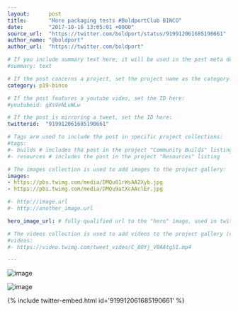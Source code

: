 ```yaml
---
layout:      post
title:       "More packaging tests #BoldportClub BINCO"
date:        "2017-10-16 13:05:01 +0000"
source_url:  "https://twitter.com/boldport/status/919912061685190661"
author_name: "@boldport"
author_url:  "https://twitter.com/boldport"

# If you include summary text here, it will be used in the post meta description instead of an excerpt from the post body
#summary: text

# If the post concerns a project, set the project name as the category:
category: p19-binco

# If the post features a youtube video, set the ID here:
#youtubeid: gXsVeNLuWLw

# If the post is mirroring a tweet, set the ID here:
twitterid:  "919912061685190661"

# Tags are used to include the post in specific project collections:
#tags:
#- builds # includes the post in the project "Community Builds" listing
#- resources # includes the post in the project "Resources" listing

# The images collection is used to add images to the project gallery:
images:
- https://pbs.twimg.com/media/DMQu61rWsAA2Xyb.jpg
- https://pbs.twimg.com/media/DMQu9atXcAAclEr.jpg

#- http://image.url
#- http://another_image.url

hero_image_url: # fully-qualified url to the "hero" image, used in twitter cards for example

# The videos collection is used to add videos to the project gallery (currently only mp4):
#videos:
#- https://video.twimg.com/tweet_video/C_8OYj_V0AAtg5I.mp4

---
```


![image](https://pbs.twimg.com/media/DMQu61rWsAA2Xyb.jpg)

![image](https://pbs.twimg.com/media/DMQu9atXcAAclEr.jpg)

{% include twitter-embed.html id='919912061685190661' %}


